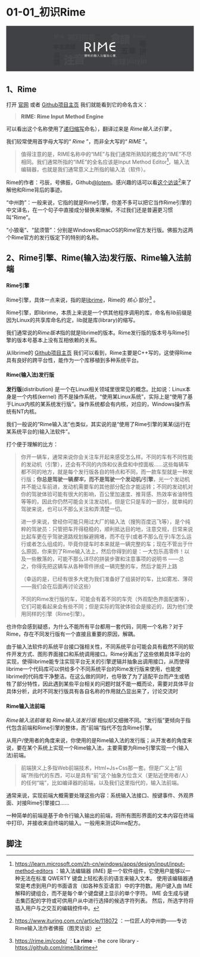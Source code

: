 # 01-01_初识Rime

![Rime官网header节点截图](./attachments/rime_homepage_header_screenshot.png)



## 1、Rime

打开 [官网](https://rime.im/) 或者 [Github项目主页](https://github.com/rime/librime) 我们就能看到它的命名含义：

>  **RIME: Rime Input Method Engine**

可以看出这个名称使用了[递归缩写](https://zh.wikipedia.org/wiki/%E9%80%92%E5%BD%92%E7%BC%A9%E5%86%99)命名），翻译过来是 *Rime输入法引擎* 。

我们较常使用首字母大写的“ *Rime* ”，而非全大写的“ *RIME* ”。

> 值得注意的是，RIME名称中的“IME”与我们通常所熟知的概念的“IME”不尽相同。我们通常所指的“IME”的全名应该是Input Method Editor[^IME]，输入法编辑器，也就是我们通常意义上所指的输入法（软件）。

Rime的作者：弓辰，号佛振，Github[@lotem](https://github.com/lotem)。感兴趣的话可以看[这个访谈](https://www.ituring.com.cn/article/118072)[^Rime作者访谈]来了解他和Rime背后的事迹。

“中州韵”：一般来说，它指的就是Rime引擎，你差不多可以把它当作Rime引擎的中文译名，在一个句子中直接成分替换来理解。不过我们还是普遍更习惯叫“Rime”。

“小狼毫”、“鼠须管”：分别是Windows和macOS的Rime官方发行版。佛振为这两个Rime官方的发行版定下的特别的名称。



## 2、Rime引擎、Rime(输入法)发行版、Rime输入法前端

#### Rime引擎

Rime引擎，具体一点来说，指的是[librime](https://github.com/rime/librime)，Rime的 *核心* 部分[^La rime] 。

Rime引擎，即librime，本质上来说是一个供其他程序调用的库，命名有*lib*前缀是因为Linux的共享库命名约定，lib就是库(library)的缩写。

我们通常说的*Rime版本*指的就是librime的版本。Rime发行版的版本号与Rime引擎的版本号基本上没有互相依赖的关系。

从librime的 [Github项目主页](https://github.com/rime/librime) 我们可以看到，Rime主要是C++写的，这使得Rime具有良好的跨平台性，能作为一个库移植到多种系统平台。

#### Rime(输入法)发行版

**发行版**(distribution) 是一个在Linux相关领域里很常见的概念。比如说：Linux本身是一个内核(kernel) 而不是操作系统，“使用某Linux系统”，实际上是“使用了基于Linux内核的某系统发行版”。操作系统都会有内核，对应的，Windows操作系统有NT内核。

我们一般说的“Rime输入法”也类似，其实说的是“使用了Rime引擎的某某(运行在某系统平台的)输入法软件”。

打个便于理解的比方：

> 你开一辆车，通常来说你会关注车开起来感受怎么样。不同的车有不同性能的发动机（引擎），还会有不同的内饰和仪表盘和中控面板……这些每辆车都不同的地方，就是每个发行版各自的特点和不同，而一款车型就是一种发行版；**你总是驾驶一辆*整车*，而不是驾驶一个发动机/引擎**，光一个发动机并不能让车前进，发动机需要车的其他部分配合才能运转；不同的发动机对你的驾驶体验可能有很大的影响，百公里加速度、推背感、热效率省油特性等等的，因此你仍然可能会关注发动机，但是它只是车的一部分，就单纯的驾驶来说，也可以不那么关注和弄清楚一切。
>
> 进一步来说，曾经你可能只用过大厂的输入法（搜狗百度迅飞等），是个纯粹的驾驶员：只管把车开得稳稳的，顺利抵达目的地，注意交规，日常来说比起车更在乎驾驶道路规划躲避拥堵，而不在乎(或者不那么在乎)车怎么运行或者怎么组成的，毕竟你提车时本来就是一辆完整的车；现在不管出于什么原因，你来到了Rime输入法上，然后你得到的是：一大包乐高零件！以及一些散落的，可能不那么详尽的拼装步骤和注意事项的说明书 ——总之，你得先把这辆车从各种零件拼成一辆完整的车，然后才能开上路
>
> （幸运的是，已经有很多大佬为我们准备好了组装好的车，比如雾凇、薄荷——我们会在后面再讨论这些）
>
> 不同的Rime发行版的车，可能会有着不同的车壳（外观配色界面配置等），它们可能看起来会有些不同；但是实际的驾驶体验会是接近的，因为他们使用同样的引擎（Rime引擎）。

也许你会感到疑惑，为什么不能所有平台都用一套代码，同用一个名称？对于Rime，存在不同发行版有一个直接且重要的原因，解耦。

由于输入法软件的系统平台接口强相关性，不同系统平台可能会具有截然不同的软件开发方式、图形界面接口和系统调用接口。Rime分离出了这些依赖具体平台的实现，使得librime能专注实现平台无关的引擎逻辑并抽象出调用接口，从而使得librime一个代码库可以供给多个不同系统平台的Rime发行版来使用，也能使librime的代码库干净整洁。在这么做的同时，也导致了为了适配平台而产生或牺牲了部分特性，因此遇到某些平台相关的问题时就不能一概而论，需要对具体平台具体分析，此时不同发行版具有各自名称的作用就凸显出来了，讨论交流时

#### Rime输入法前端

*Rime输入法前端* 和 *Rime输入法发行版* 相似却又细微不同。“发行版”更倾向于指代包含前端和Rime引擎的整体，而“前端”指代不包含Rime引擎。

从用户/使用者的角度来说，你使用的是Rime输入法的发行版；从开发者的角度来说，要在某个系统上实现一个Rime输入法，主要需要为Rime引擎实现一个(输入法)前端。

> 前端狭义上多指Web前端技术，Html+Js+Css那一套。但是广义上“前端”所指代的东西，可以是具有“前”这个抽象方位含义（更贴近使用者/人）的任何“端”，比如编译器的前端，以及我们这里指代的，输入法前端。

通常来说，实现前端大概需要处理这些内容：系统输入法接口、按键事件、外观界面、对接Rime引擎接口……

一种简单的前端是基于命令行输入输出的前端，将所有图形界面的文本内容在终端中打印，并接收来自终端的输入。一般用来测试Rime配方。























## 脚注

[^IME]: https://learn.microsoft.com/zh-cn/windows/apps/design/input/input-method-editors ：输入法编辑器 (IME) 是一个软件组件，它使用户能够以一种无法在标准 QWERTY 键盘上轻松表示的语言来输入文本。 使用该编辑器通常是考虑到用户的书面语言（如各种东亚语言）中的字符数。用户键入由 IME 解释的键组合，而不是每个单个键盘键上显示的单个字符。 IME 会生成与键击集匹配的字符或可供用户从中进行选择的候选字符列表。 然后，所选字符将插入用户与之交互的编辑控件中。
[^Rime作者访谈]: https://www.ituring.com.cn/article/118072 ：一位匠人的中州韵——专访Rime输入法作者佛振（图灵访谈）
[^La rime]: https://rime.im/code/ ：**La rime** - the core library - https://github.com/rime/librime





